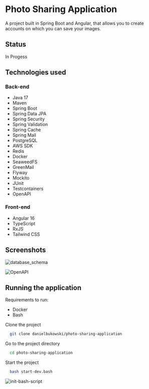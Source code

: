 # Photo Sharing Application
A project built in Spring Boot and Angular, that allows you to create accounts on which you can save your images.


## Status
In Progess


## Technologies used

### Back-end
- Java 17
- Maven
- Spring Boot
- Spring Data JPA
- Spring Security
- Spring Validation
- Spring Cache
- Spring Mail
- PostgreSQL
- AWS SDK
- Redis
- Docker
- SeaweedFS
- GreenMail
- Flyway
- Mockito
- JUnit
- Testcontainers
- OpenAPI

### Front-end

- Angular 16
- TypeScript
- RxJS
- Tailwind CSS


## Screenshots

![database_schema](https://github.com/danielbukowski/photo-sharing-application/assets/82054911/36f29c45-237f-4d23-a301-0459f2334483)

![OpenAPI](https://github.com/danielbukowski/photo-sharing-application/assets/82054911/2dc96d19-c869-4ba5-b4bd-84e3a5655b4e)


## Running the application
Requirements to run:
- Docker
- Bash

Clone the project

```bash
  git clone danielbukowski/photo-sharing-application
```

Go to the project directory

```bash
  cd photo-sharing-application
```

Start the project

```bash
  bash start-dev.bash
```

![init-bash-script](https://github.com/danielbukowski/photo-sharing-application/assets/82054911/9ffd787e-7a6a-4eec-ad2f-36ffbfe716f0)
